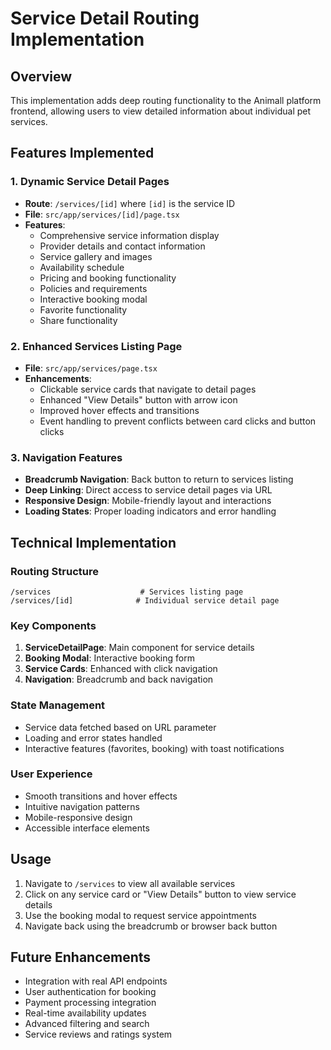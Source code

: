 # Service Detail Routing Implementation

## Overview
This implementation adds deep routing functionality to the Animall platform frontend, allowing users to view detailed information about individual pet services.

## Features Implemented

### 1. Dynamic Service Detail Pages
- **Route**: `/services/[id]` where `[id]` is the service ID
- **File**: `src/app/services/[id]/page.tsx`
- **Features**:
  - Comprehensive service information display
  - Provider details and contact information
  - Service gallery and images
  - Availability schedule
  - Pricing and booking functionality
  - Policies and requirements
  - Interactive booking modal
  - Favorite functionality
  - Share functionality

### 2. Enhanced Services Listing Page
- **File**: `src/app/services/page.tsx`
- **Enhancements**:
  - Clickable service cards that navigate to detail pages
  - Enhanced "View Details" button with arrow icon
  - Improved hover effects and transitions
  - Event handling to prevent conflicts between card clicks and button clicks

### 3. Navigation Features
- **Breadcrumb Navigation**: Back button to return to services listing
- **Deep Linking**: Direct access to service detail pages via URL
- **Responsive Design**: Mobile-friendly layout and interactions
- **Loading States**: Proper loading indicators and error handling

## Technical Implementation

### Routing Structure
```
/services                    # Services listing page
/services/[id]              # Individual service detail page
```

### Key Components
1. **ServiceDetailPage**: Main component for service details
2. **Booking Modal**: Interactive booking form
3. **Service Cards**: Enhanced with click navigation
4. **Navigation**: Breadcrumb and back navigation

### State Management
- Service data fetched based on URL parameter
- Loading and error states handled
- Interactive features (favorites, booking) with toast notifications

### User Experience
- Smooth transitions and hover effects
- Intuitive navigation patterns
- Mobile-responsive design
- Accessible interface elements

## Usage
1. Navigate to `/services` to view all available services
2. Click on any service card or "View Details" button to view service details
3. Use the booking modal to request service appointments
4. Navigate back using the breadcrumb or browser back button

## Future Enhancements
- Integration with real API endpoints
- User authentication for booking
- Payment processing integration
- Real-time availability updates
- Advanced filtering and search
- Service reviews and ratings system

